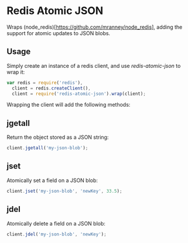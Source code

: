 Redis Atomic JSON
=================

Wraps (node_redis)[https://github.com/mranney/node_redis], adding the support for atomic updates to JSON blobs.

Usage
-----

Simply create an instance of a redis client, and use _redis-atomic-json_ to wrap it:

```javascript
var redis = require('redis'),
  client = redis.createClient(),
  client = require('redis-atomic-json').wrap(client);
```

Wrapping the client will add the following methods:

jgetall
-------

Return the object stored as a JSON string:

```javascript
client.jgetall('my-json-blob');
```

jset
----

Atomically set a field on a JSON blob:

```javascript
client.jset('my-json-blob', 'newKey', 33.5);
```

jdel
----

Atomically delete a field on a JSON blob:

```javascript
client.jdel('my-json-blob', 'newKey');
```

